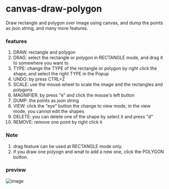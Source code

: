 # canvas-draw-polygon
Draw rectangle and polygon over image using canvas, and dump the points as json string, and many more features.

### features
1. DRAW: rectangle and polygon
2. DRAG: select the rectangle or polygon in RECTANGLE mode, and drag it to somewhere you want to
3. TYPE: change the TYPE of the rectangle or polygon by right click the shape, and select the right TYPE in the Popup
4. UNDO: by press CTRL+Z
5. SCALE: use the mouse wheel to scale the image and the rectangles and polygons
6. MAGNIFIER: by press "e" and click the mouse's left button
7. DUMP: the points as json string
8. VIEW: click the "eye" button the change to view mode, in the view mode, you cannot edit the shapes
9. DELETE: you can delete one of the shape by select it and press "d"
10. REMOVE: remove one point by right click it

### Note
1. drag feature can be used at RECTANGLE mode only.
2. if you draw one polyogn and wnat to add a new one, click the POLYGON button.

### preview
 ![image](https://github.com/kevnwei/canvas-draw-polygon/raw/master/preview.png)
